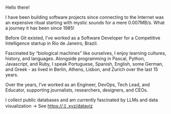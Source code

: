 Hello there!

I have been building software projects since connecting to the Internet was an expensive ritual starting with mystic sounds for a mere 0.007MB/s. What a journey it has been since 1985!

Before Git existed, I've worked as a Software Developer for a Competitive Intelligence startup in Rio de Janeiro, Brazil.

Fascinated by “biological machines” like ourselves, I enjoy learning cultures, history, and languages. Alongside programming in Pascal, Python, Javascript, and Ruby, I speak Portuguese, Spanish, English, some German, and Greek - as lived in Berlin, Athens, Lisbon, and Zurich over the last 15 years.

Over the years, I’ve worked as an Engineer, DevOps, Tech Lead, and Educator, supporting journalists, researchers, designers, and CEOs.

I collect public databases and am currently fascinated by LLMs and data visualization → See https://ミ.xyz/dataviz
